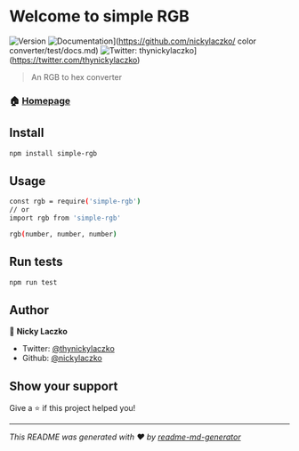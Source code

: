 # Welcome to simple RGB
![Version](https://img.shields.io/npm/v/color-converter.svg)
![Documentation](https://img.shields.io/badge/documentation-yes-brightgreen.svg)](https://github.com/nickylaczko/ color converter/test/docs.md)
![Twitter: thynickylaczko](https://img.shields.io/twitter/follow/thynickylaczko.svg?style=social)](https://twitter.com/thynickylaczko)

> An RGB to hex converter

### 🏠 [Homepage](https://github.comnickylaczko/color-converter)

## Install

```sh
npm install simple-rgb
```

## Usage

```sh
const rgb = require('simple-rgb')
// or
import rgb from 'simple-rgb'

rgb(number, number, number)
```

## Run tests

```sh
npm run test
```

## Author

👤 **Nicky Laczko**

* Twitter: [@thynickylaczko](https://twitter.com/thynickylaczko)
* Github: [@nickylaczko](https://github.com/nickylaczko)

## Show your support

Give a ⭐️ if this project helped you!


***
_This README was generated with ❤️ by [readme-md-generator](https://github.com/kefranabg/readme-md-generator)_
